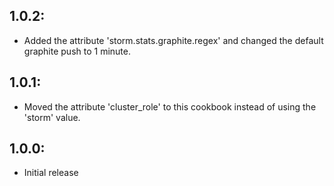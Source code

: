 ## 1.0.2:
* Added the attribute 'storm.stats.graphite.regex' and changed the default graphite push to 1 minute.

## 1.0.1:
* Moved the attribute 'cluster_role' to this cookbook instead of using the 'storm' value.

## 1.0.0:
* Initial release

